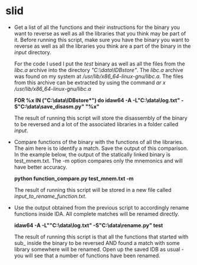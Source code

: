 slid
====

* Get a list of all the functions and their instructions for the binary you want to reverse as well as all the libraries that you think may be part of it. Before running this script, make sure you have the binary you want
to reverse as well as all the libraries you think are a part of the binary in the *input* directory.

   For the code I used I put the *test* binary as well as all the files from the *libc.a* archive into the directory      *"C:\data\IDBstore"*. The *libc.a* archive was found on my system at */usr/lib/x86_64-linux-gnu/libc.a*. The files     from this archive can be extracted by using the command *ar x /usr/lib/x86_64-linux-gnu/libc.a*

   **FOR %x IN ("C:\data\IDBstore\*") do idaw64 -A -L"C:\data\log.txt" -S"C:\data\save_disasm.py" "%x"**
  
   The result of running this script will store the disassembly of the binary to be reversed and a lot of the
   associated libraries in a folder called *input*.

* Compare functions of the binary with the functions of all the libraries. The aim  here is to identify a match. Save the output of this comparison. In the example below, the output of the statically linked binary is test_mnem.txt. The -m option compares only the mnemonics and will have better accuracy.

  **python function_compare.py test_mnem.txt -m**
  
  The result of running this script will be stored in a new file called *input_to_rename_function.txt*.

* Use the output obtained from the previous script to accordingly rename functions inside IDA. All complete 
  matches will be renamed directly.

  **idaw64 -A -L""C:\data\log.txt" -S"C:\data\rename.py" test**
  
  The result of running this script is that all the functions that started with sub_ inside the binary to be reversed
  AND found a match with some library somewhere will be renamed. Open up the saved IDB as usual - you will see that
  a number of functions have been renamed.
